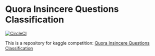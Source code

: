# Quora Insincere Questions Classification

[![CircleCI](https://circleci.com/gh/k-fujikawa/qiqc.svg?style=svg)](https://circleci.com/gh/k-fujikawa/qiqc)

This is a repository for kaggle competition: [Quora Insincere Questions Classification](https://www.kaggle.com/c/quora-insincere-questions-classification)

